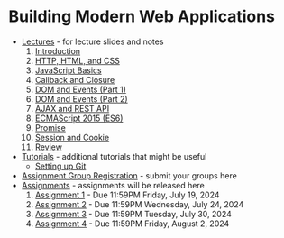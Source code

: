 # Building Modern Web Applications

* [Lectures](./lectures) - for lecture slides and notes
    1. [Introduction](./lectures/lecture0.pdf)
    2. [HTTP, HTML, and CSS](./lectures/lecture1.pdf)
    3. [JavaScript Basics](./lectures/lecture2.pdf)
    4. [Callback and Closure](./lectures/lecture3.pdf)
    5. [DOM and Events (Part 1)](./lectures/lecture4.pdf)
    6. [DOM and Events (Part 2)](./lectures/lecture5.pdf)
    7. [AJAX and REST API](./lectures/lecture6.pdf)
    8. [ECMAScript 2015 (ES6)](./lectures/lecture7.pdf)
    9. [Promise](./lectures/lecture8.pdf)
    10. [Session and Cookie](./lectures/)
    11. [Review](./lectures/)
* [Tutorials](./tutorials) - additional tutorials that might be useful
    * [Setting up Git](./tutorials/git-setup.md)
* [Assignment Group Registration](https://forms.gle/89FST5ZZXqrcUZHfA) - submit your groups here
* [Assignments](./assignments) - assignments will be released here
    1. [Assignment 1](./assignments/assignment-1) - Due 11:59PM Friday, July 19, 2024
    2. [Assignment 2](./assignments/assignment-2) - Due 11:59PM Wednesday, July 24, 2024
    3. [Assignment 3](./assignments/assignment-3) - Due 11:59PM Tuesday, July 30, 2024
    4. [Assignment 4](./assignments/) - Due 11:59PM Friday, August 2, 2024
